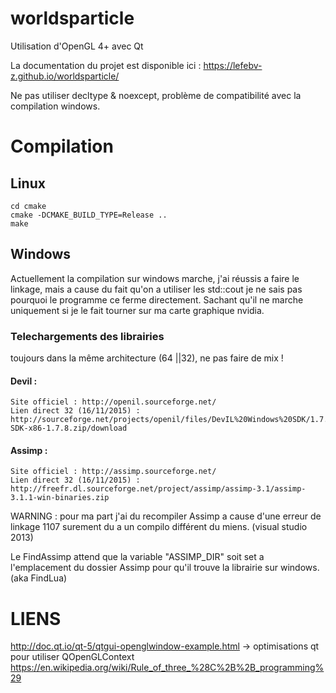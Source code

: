 # worldsparticle

Utilisation d'OpenGL 4+ avec Qt

La documentation du projet est disponible ici : https://lefebv-z.github.io/worldsparticle/

Ne pas utiliser decltype & noexcept, problème de compatibilité avec la compilation windows.

# Compilation

## Linux

```shell
cd cmake
cmake -DCMAKE_BUILD_TYPE=Release ..
make
```

## Windows

Actuellement la compilation sur windows marche, j'ai réussis a faire le linkage, mais a cause du fait qu'on a utiliser les std::cout je ne sais pas pourquoi le programme ce ferme directement. Sachant qu'il ne marche uniquement si je le fait tourner sur ma carte graphique nvidia.

### Telechargements des librairies

toujours dans la même architecture (64 ||32), ne pas faire de mix !

#### Devil :

    Site officiel : http://openil.sourceforge.net/
    Lien direct 32 (16/11/2015) : http://sourceforge.net/projects/openil/files/DevIL%20Windows%20SDK/1.7.8/DevIL-SDK-x86-1.7.8.zip/download

#### Assimp :

    Site officiel : http://assimp.sourceforge.net/
    Lien direct 32 (16/11/2015) : http://freefr.dl.sourceforge.net/project/assimp/assimp-3.1/assimp-3.1.1-win-binaries.zip

WARNING : pour ma part j'ai du recompiler Assimp a cause d'une erreur de linkage 1107 surement du a un compilo différent du miens. (visual studio 2013)

Le FindAssimp attend que la variable "ASSIMP_DIR" soit set a l'emplacement du dossier Assimp pour qu'il trouve la librairie sur windows. (aka FindLua)

# LIENS
http://doc.qt.io/qt-5/qtgui-openglwindow-example.html -> optimisations qt pour utiliser QOpenGLContext
https://en.wikipedia.org/wiki/Rule_of_three_%28C%2B%2B_programming%29

